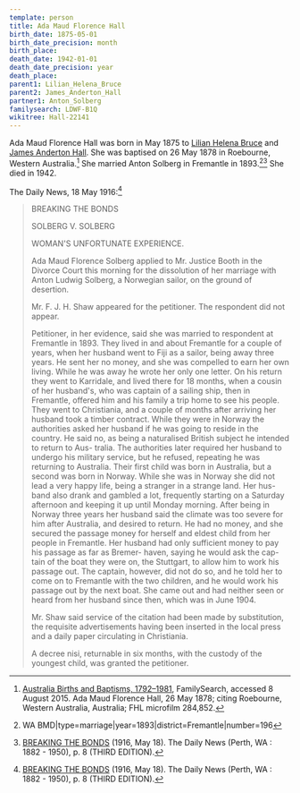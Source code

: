 ```yaml
---
template: person
title: Ada Maud Florence Hall
birth_date: 1875-05-01
birth_date_precision: month
birth_place:
death_date: 1942-01-01
death_date_precision: year
death_place:
parent1: Lilian_Helena_Bruce
parent2: James_Anderton_Hall
partner1: Anton_Solberg
familysearch: LDWF-B1Q
wikitree: Hall-22141
---
```


Ada Maud Florence Hall was born in May 1875 to [Lilian Helena Bruce](./lilian-helena-bruce.html) and [James Anderton Hall](./james-anderton-hall.html).
She was baptised on 26 May 1878 in Roebourne, Western Australia.[^1]
She married Anton Solberg in Fremantle in 1893.[^2][^3]
She died in 1942.

The Daily News, 18 May 1916:[^3]

> BREAKING THE BONDS
>
> SOLBERG V. SOLBERG
>
> WOMAN'S UNFORTUNATE EXPERIENCE.
>
> Ada Maud Florence Solberg applied to Mr. Justice Booth in the Divorce Court this morning for the dissolution of her
> marriage with Anton Ludwig Solberg, a Norwegian sailor, on the ground of desertion.
>
> Mr. F. J. H. Shaw appeared for the petitioner. The respondent did not appear.
>
> Petitioner, in her evidence, said she was married to respondent at Fremantle in 1893. They lived in and about
> Fremantle for a couple of years, when her husband went to Fiji as a sailor, being away three years. He sent her no
> money, and she was compelled to earn her own living. While he was away he wrote her only one letter. On his return
> they went to Karridale, and lived there for 18 months, when a cousin of her husband's, who was captain of a sailing
> ship, then in Fremantle, offered him and his family a trip home to see his people. They went to Christiania, and a
> couple of months after arriving her husband took a timber contract. While they were in Norway the authorities asked
> her husband if he was going to reside in the country. He
said no, as being a naturalised British
subject he intended to return to Aus-
tralia. The authorities later required
her husband to undergo his military
service, but he refused, repeating he
was returning to Australia. Their
first child was born in Australia, but
a second was born in Norway.
While she was in Norway she did
not lead a very happy life, being a
stranger in a strange land. Her hus-
band also drank and gambled a lot,
frequently starting on a Saturday
afternoon and keeping it up until
Monday morning. After being in
Norway three years her husband said
the climate was too severe for him
after Australia, and desired to return.
He had no money, and she secured the
passage money for herself and eldest
child from her people in Fremantle.
Her husband had only sufficient money
to pay his passage as far as Bremer-
haven, saying he would ask the cap-
tain of the boat they were on, the
Stuttgart, to allow him to work his
passage out. The captain, however, did not do so, and he told her to come on to Fremantle with the two children, and he would work his passage out
by the next boat. She came out and had neither seen or heard from her husband since then, which was in June 1904.
>
> Mr. Shaw said service of the citation had been made by substitution, the requisite advertisements having been inserted
in the local press and a daily paper circulating in Christiania.
>
> A decree nisi, returnable in six months, with the custody of the youngest child, was granted the petitioner.

[^1]: [Australia Births and Baptisms, 1792–1981](https://familysearch.org/ark:/61903/1:1:XTXQ-CYY), FamilySearch, accessed 8 August 2015.
      Ada Maud Florence Hall, 26 May 1878; citing Roebourne, Western Australia, Australia; FHL microfilm 284,852.
[^2]: WA BMD|type=marriage|year=1893|district=Fremantle|number=196
[^3]: [BREAKING THE BONDS](http://nla.gov.au/nla.news-article81380016) (1916, May 18).
      The Daily News (Perth, WA : 1882 - 1950), p. 8 (THIRD EDITION).

[^AdaHallBabtism]:
	``Australia Births and Baptisms, 1792--1981'', FamilySearch
	(\url{https://familysearch.org/ark:/61903/1:1:XTXQ-CYY} accessed 8 August 2015),
	Ada Maud Florence Hall, 26 May 1878; citing Roebourne, Western Australia, Australia;
	FHL microfilm 284,852.
      